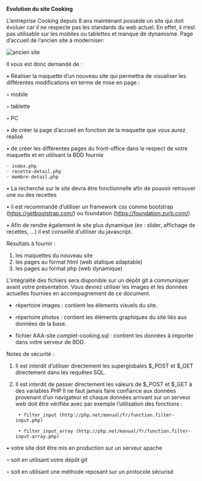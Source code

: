 **Evolution du site Cooking**

L’entreprise Cooking depuis 8 ans maintenant possède un site qui doit évoluer car il ne respecte pas
les standards du web actuel. En effet, il n’est pas utilisable sur les mobiles ou tablettes et manque de
dynamisme.
Page d’accueil de l’ancien site à moderniser:
 
![ancien site](https://i.imgur.com/ZQ6yW15.png)

Il vous est donc demandé de :

• Réaliser la maquette d’un nouveau site qui permettra de visualiser les différentes
modifications en terme de mise en page :

   ◦ mobile

   ◦ tablette

   ◦ PC


• de créer la page d’accueil en fonction de la maquette que vous aurez réalisé

• de créer les différentes pages du front-office dans le respect de votre maquette et en utilisant
la BDD fournie

    ◦ index.php
    ◦ recette-detail.php
    ◦ membre-detail.php

• La recherche sur le site devra être fonctionnelle afin de pouvoir retrouver une ou des recettes

• il est recommandé d’utiliser un framework css comme bootstrap (https://getbootstrap.com/)
ou foundation (https://foundation.zurb.com/)

• Afin de rendre également le site plus dynamique (ex : slider, affichage de recettes, ...) il est
conseillé d’utiliser du javascript.

Résultats à fournir :

   1. les maquettes du nouveau site
   2. les pages au format html (web statique adaptable)
   3. les pages au format php (web dynamique)

L’intégralité des fichiers sera disponible sur un dépôt git à communiquer avant votre présentation.
Vous devrez utiliser les images et les données actuelles fournies en accompagnement de ce
document.

   - répertoire images : contient les éléments visuels du site.

   - répertoire photos : contient les éléments graphiques du site liés aux données de la base.

   - fichier AAA-site complet-cooking.sql : contient les données à importer dans votre serveur de BDD.

Notes de sécurité :

1. Il est interdit d’utiliser directement les superglobales $_POST et $_GET directement dans
les requêtes SQL.

2. Il est interdit de passer directement les valeurs de $_POST et $_GET à des variables PHP
Il ne faut jamais faire confiance aux données provenant d’un navigateur et chaque données arrivant
sur un serveur web doit être vérifiée avec par exemple l’utilisation des fonctions :

        • filter_input (http://php.net/manual/fr/function.filter-input.php)
    
        • filter_input_array (http://php.net/manual/fr/function.filter-input-array.php)

• votre site doit être mis en production sur un serveur apache

   ◦ soit en utilisant votre dépôt git

   ◦ soit en utilisant une méthode reposant sur un protocole sécurisé